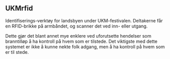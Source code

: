 ## UKMrfid

Identifiserings-verktøy for landsbyen under UKM-festivalen. Deltakerne får en RFID-brikke på armbåndet, og scanner det ved inn- eller utgang.

Dette gjør det blant annet mye enklere ved uforutsette hendelser som branntilløp å ha kontroll på hvem som er tilstede. Det viktigste med dette systemet er ikke å kunne nekte folk adgang, men å ha kontroll på hvem som er til stede.